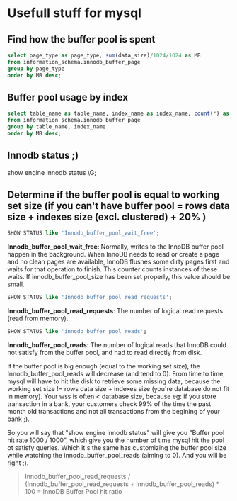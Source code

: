 # Usefull stuff for mysql

## Find how the buffer pool is spent

``` sql
select page_type as page_type, sum(data_size)/1024/1024 as MB
from information_schema.innodb_buffer_page
group by page_type
order by MB desc;
```

## Buffer pool usage by index

``` sql
select table_name as table_name, index_name as index_name, count(*) as page_nbr, sum(data_size)/1024/1024 as MB
from information_schema.innodb_buffer_page
group by table_name, index_name
order by MB desc;
```

## Innodb status ;)
show engine innodb status \G;

## Determine if the buffer pool is equal to working set size (if you can't have buffer pool = rows data size + indexes size (excl. clustered) + 20% )

``` sql
SHOW STATUS like 'Innodb_buffer_pool_wait_free';
```

**Innodb_buffer_pool_wait_free**: Normally, writes to the InnoDB buffer pool happen in the background. When InnoDB needs to read or create a page and no clean pages are available, InnoDB flushes some dirty pages first and waits for that operation to finish. This counter counts instances of these waits. If innodb_buffer_pool_size has been set properly, this value should be small.

``` sql
SHOW STATUS like 'Innodb_buffer_pool_read_requests';
```

**Innodb_buffer_pool_read_requests**:  The number of logical read requests (read from memory).

``` sql
SHOW STATUS like 'innodb_buffer_pool_reads';
```

**Innodb_buffer_pool_reads**: The number of logical reads that InnoDB could not satisfy from the buffer pool, and had to read directly from disk.

If the buffer pool is big enough (equal to the working set size), the Innodb_buffer_pool_reads will decrease (and tend to 0). From time to time, mysql will have to hit the disk to retrieve some missing data, because the working set size != rows data size + indexes size  (you're database do not fit in memory). 
Your wss is often < database size, because eg: if you store transaction in a bank, your customers check 99% of the time the past month old transactions and not all transactions from the begining of your bank ;).

So you will say that "show engine innodb status" will give you "Buffer pool hit rate 1000 / 1000", which give you the number of time mysql hit the pool ot satisfy queries. Which it's the same has customizing the buffer pool size while watching the innodb_buffer_pool_reads (aiming to 0). And you will be right ;).

>Innodb_buffer_pool_read_requests / (Innodb_buffer_pool_read_requests + Innodb_buffer_pool_reads) * 100 = InnoDB Buffer Pool hit ratio